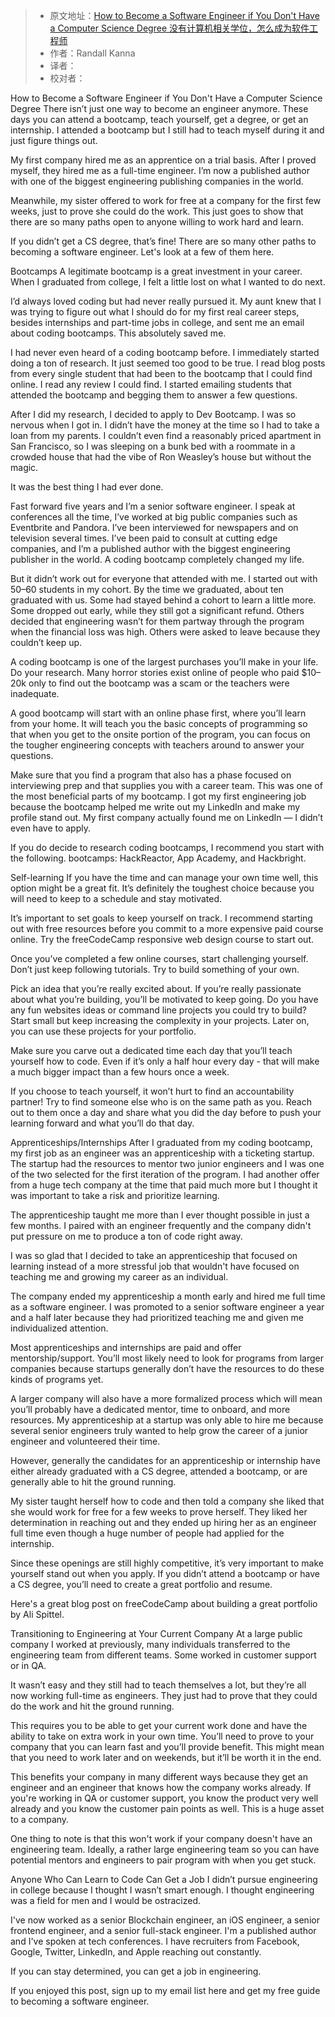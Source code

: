 > -   原文地址：[How to Become a Software Engineer if You Don't Have a Computer Science Degree 没有计算机相关学位，怎么成为软件工程师](https://www.freecodecamp.org/news/paths-to-becoming-a-software-engineer/)
> -   作者：Randall Kanna
> -   译者：
> -   校对者：

How to Become a Software Engineer if You Don't Have a Computer Science Degree
There isn’t just one way to become an engineer anymore. These days you can attend a bootcamp, teach yourself, get a degree, or get an internship. I attended a bootcamp but I still had to teach myself during it and just figure things out.

My first company hired me as an apprentice on a trial basis. After I proved myself, they hired me as a full-time engineer. I’m now a published author with one of the biggest engineering publishing companies in the world.

Meanwhile, my sister offered to work for free at a company for the first few weeks, just to prove she could do the work. This just goes to show that there are so many paths open to anyone willing to work hard and learn.

If you didn’t get a CS degree, that’s fine! There are so many other paths to becoming a software engineer. Let's look at a few of them here.

Bootcamps
A legitimate bootcamp is a great investment in your career. When I graduated from college, I felt a little lost on what I wanted to do next.

I’d always loved coding but had never really pursued it. My aunt knew that I was trying to figure out what I should do for my first real career steps, besides internships and part-time jobs in college, and sent me an email about coding bootcamps. This absolutely saved me.

I had never even heard of a coding bootcamp before. I immediately started doing a ton of research. It just seemed too good to be true. I read blog posts from every single student that had been to the bootcamp that I could find online. I read any review I could find. I started emailing students that attended the bootcamp and begging them to answer a few questions.

After I did my research, I decided to apply to Dev Bootcamp. I was so nervous when I got in. I didn’t have the money at the time so I had to take a loan from my parents. I couldn’t even find a reasonably priced apartment in San Francisco, so I was sleeping on a bunk bed with a roommate in a crowded house that had the vibe of Ron Weasley’s house but without the magic.

It was the best thing I had ever done.

Fast forward five years and I’m a senior software engineer. I speak at conferences all the time, I’ve worked at big public companies such as Eventbrite and Pandora. I’ve been interviewed for newspapers and on television several times. I’ve been paid to consult at cutting edge companies, and I’m a published author with the biggest engineering publisher in the world. A coding bootcamp completely changed my life.

But it didn’t work out for everyone that attended with me. I started out with 50–60 students in my cohort. By the time we graduated, about ten graduated with us. Some had stayed behind a cohort to learn a little more. Some dropped out early, while they still got a significant refund. Others decided that engineering wasn’t for them partway through the program when the financial loss was high. Others were asked to leave because they couldn’t keep up.

A coding bootcamp is one of the largest purchases you’ll make in your life. Do your research. Many horror stories exist online of people who paid \$10–20k only to find out the bootcamp was a scam or the teachers were inadequate.

A good bootcamp will start with an online phase first, where you’ll learn from your home. It will teach you the basic concepts of programming so that when you get to the onsite portion of the program, you can focus on the tougher engineering concepts with teachers around to answer your questions.

Make sure that you find a program that also has a phase focused on interviewing prep and that supplies you with a career team. This was one of the most beneficial parts of my bootcamp. I got my first engineering job because the bootcamp helped me write out my LinkedIn and make my profile stand out. My first company actually found me on LinkedIn — I didn’t even have to apply.

If you do decide to research coding bootcamps, I recommend you start with the following. bootcamps: HackReactor, App Academy, and Hackbright.

Self-learning
If you have the time and can manage your own time well, this option might be a great fit. It’s definitely the toughest choice because you will need to keep to a schedule and stay motivated.

It’s important to set goals to keep yourself on track. I recommend starting out with free resources before you commit to a more expensive paid course online. Try the freeCodeCamp responsive web design course to start out.

Once you’ve completed a few online courses, start challenging yourself. Don’t just keep following tutorials. Try to build something of your own.

Pick an idea that you’re really excited about. If you’re really passionate about what you’re building, you’ll be motivated to keep going. Do you have any fun websites ideas or command line projects you could try to build? Start small but keep increasing the complexity in your projects. Later on, you can use these projects for your portfolio.

Make sure you carve out a dedicated time each day that you’ll teach yourself how to code. Even if it’s only a half hour every day - that will make a much bigger impact than a few hours once a week.

If you choose to teach yourself, it won’t hurt to find an accountability partner! Try to find someone else who is on the same path as you. Reach out to them once a day and share what you did the day before to push your learning forward and what you’ll do that day.

Apprenticeships/Internships
After I graduated from my coding bootcamp, my first job as an engineer was an apprenticeship with a ticketing startup. The startup had the resources to mentor two junior engineers and I was one of the two selected for the first iteration of the program. I had another offer from a huge tech company at the time that paid much more but I thought it was important to take a risk and prioritize learning.

The apprenticeship taught me more than I ever thought possible in just a few months. I paired with an engineer frequently and the company didn't put pressure on me to produce a ton of code right away.

I was so glad that I decided to take an apprenticeship that focused on learning instead of a more stressful job that wouldn't have focused on teaching me and growing my career as an individual.

The company ended my apprenticeship a month early and hired me full time as a software engineer. I was promoted to a senior software engineer a year and a half later because they had prioritized teaching me and given me individualized attention.

Most apprenticeships and internships are paid and offer mentorship/support. You’ll most likely need to look for programs from larger companies because startups generally don’t have the resources to do these kinds of programs yet.

A larger company will also have a more formalized process which will mean you’ll probably have a dedicated mentor, time to onboard, and more resources. My apprenticeship at a startup was only able to hire me because several senior engineers truly wanted to help grow the career of a junior engineer and volunteered their time.

However, generally the candidates for an apprenticeship or internship have either already graduated with a CS degree, attended a bootcamp, or are generally able to hit the ground running.

My sister taught herself how to code and then told a company she liked that she would work for free for a few weeks to prove herself. They liked her determination in reaching out and they ended up hiring her as an engineer full time even though a huge number of people had applied for the internship.

Since these openings are still highly competitive, it’s very important to make yourself stand out when you apply. If you didn’t attend a bootcamp or have a CS degree, you’ll need to create a great portfolio and resume.

Here's a great blog post on freeCodeCamp about building a great portfolio by Ali Spittel.

Transitioning to Engineering at Your Current Company
At a large public company I worked at previously, many individuals transferred to the engineering team from different teams. Some worked in customer support or in QA.

It wasn’t easy and they still had to teach themselves a lot, but they’re all now working full-time as engineers. They just had to prove that they could do the work and hit the ground running.

This requires you to be able to get your current work done and have the ability to take on extra work in your own time. You’ll need to prove to your company that you can learn fast and you’ll provide benefit. This might mean that you need to work later and on weekends, but it’ll be worth it in the end.

This benefits your company in many different ways because they get an engineer and an engineer that knows how the company works already. If you're working in QA or customer support, you know the product very well already and you know the customer pain points as well. This is a huge asset to a company.

One thing to note is that this won't work if your company doesn't have an engineering team. Ideally, a rather large engineering team so you can have potential mentors and engineers to pair program with when you get stuck.

Anyone Who Can Learn to Code Can Get a Job
I didn’t pursue engineering in college because I thought I wasn’t smart enough. I thought engineering was a field for men and I would be ostracized.

I've now worked as a senior Blockchain engineer, an iOS engineer, a senior frontend engineer, and a senior full-stack engineer. I'm a published author and I've spoken at tech conferences. I have recruiters from Facebook, Google, Twitter, LinkedIn, and Apple reaching out constantly.

If you can stay determined, you can get a job in engineering.

If you enjoyed this post, sign up to my email list here and get my free guide to becoming a software engineer.
